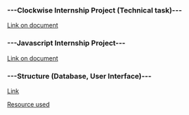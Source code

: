 ### ---Clockwise Internship Project (Technical task)---
[Link on document](https://docs.google.com/document/d/1HzQxQWCDJIkBZPTxXoj-c4Vrn6xCME8NNVihmtG_Oiw)

### ---Javascript Internship Project---
[Link on document](https://docs.google.com/document/d/1jAIh0O8luEFILld2IwWXbX5ea-58mo1GsKeAvA4kdY0/)

### ---Structure (Database, User Interface)---
[Link](
https://viewer.diagrams.net/?tags=%7B%7D&highlight=0000ff&edit=_blank&layers=1&nav=1&title=ApplicationStructure.drawio#R7V1bd6NIkv41Pmf3wT7khdujyy73XLqme6f6sjMvcygJ22zLwoNwVXl%2B%2FQIiERABJBKZgIS7Z9rCAsv5RWZEfHG7Yncv33%2BIvNfnT%2BHa31xRY%2F39it1fUco4s5P%2FpFfe91eIYxv7K09RsM6vHS58Dv7j5xfF296Ctb%2BrvDEOw00cvFYvrsLt1l%2FFlWteFIXfqm97DDfV3%2FrqPfngwueVt4FXfw%2FW8fP%2BqkPtw%2FU%2F%2BcHTs%2FjNxHL3P3nxxJvzv2T37K3Db6VL7OMVu4vCMN5%2F9%2FL9zt%2BkqyfWZX%2FfQ8NPiw8W%2BdtY5oYvv17%2F83%2FWv%2F914%2F%2FbNTa3f%2Fn67TO5zp%2Fy1du85X9w%2FmHjd7ECUfi2XfvpQ4wr9uHbcxD7n1%2B9VfrTbwnoybXn%2BGWTvCLJt4%2FhNs5B5OL1XbgJo%2BxZzMi%2Bkuu7OAr%2FKFaUpu8MNpvSOx%2BM9J%2Fk%2BlPkrQP%2F8JRtuE2e%2FgH%2B9eJP8aPY%2F166lK%2FGD3744sfRe%2FIWIZ1ujkwhmzTH7tsBaWo4%2BbueSzBTyvOrXi5fT8XjDxAk3%2BQo9ECEqkOEmJNHhNxQpwKKbRgAE2JimDhMFSQMQPLrzo92AJdkh7%2Bm38bel%2FRSsqReVOyGdOWSQyr2gq0f5disws3Ge90F2dszMFfPwWb9o%2FcevsXiQeLVHsn8t6V3e5vgaZt8v0oWPH3kEAhwChBwGUSAopvCIIoA4N17orL2f0%2FP2Q%2FPYRT8J13xTb64ZTyy19%2BCl423TQ5wb1279CHMNFZ6KQ5f8%2B82%2FmOcf%2FsljOPwJX8R5WtgoJCuo%2FD1Fy968sVbyvsq3zuvYbCNs1UzPyT%2FJot7Z9yYV2byl90lr8nhdfJv%2BvYo2X3bZMsm0pQ%2B1vd28Td%2FF6NC0CrT3ZKRiwGXlALbUiQEJhCCP983ikHy98eBt%2Fl7YhJ426dsN5bOROzIzA0I7wAcglM%2FWQiT1X3cZDr%2FOViv%2Fa08PFwanhIenPaDI3%2FYYZF6P83bJCfP1ouT%2FZKopB3AuPicx8NuAdj%2F5r34C%2FCHExvsS5cNKQcyT9MgBzaQg48vXrBZBEEIAmEmtJS4OaQoSD1Ogyw4iz0wuj2QeLpyBoFjKjII3LPd%2B440GB36um3t%2B2v%2F%2BtM07HRBA8ls9ctBvZ%2FqP14IZJ6mQwgkWKqLFQJptX%2B8GEg9ToccQG7sU6Lo%2BlIxbB5UjGMdT8UQV5UXTiAZttheJ9pehVxLG1%2BycqDM9iKQkjtjNobIW8dlE6onIB0GmcTTdJzBkIY7az6mB%2FTfq0CVsOu7NdslQeZpOiQBMnN3Qfy%2BHANl44xeijBAeu7vXhAH26dFGgppoEgs8zylYSHoJmAkEgI9Q1xCVMVtyflSdOQ4jq7n6h9hEtaepmG30wvi6HrA3tMcPFoKZJ6mQwouiKTrLwXShuDsxQBydIsY9LcAZy8GkCb8KVqfKVNLmEFlqFoLU9jEtRVZX3RJmxvcCqe94%2BSycuAwVWJwUYlz9LjMOdIPkA67XOJpOs5gSNDdJ7%2Fwl%2BCM6doe8H%2BvglWOdxp8SHGQepwOeYAc3ZkTtv2loQh1l%2FGjWBrE8eIg8zgd4gBJurtNuPoj0%2FSLRBQmu%2BUgEjHsASHzOB0S4QKJ2OdXLEdEpUiJXopAMMjspZVPiziUxMFE8mDPVRx6UHyLQ6nKoSQi8NjpUfJmgTutHvKCOD4mzwZ1eYAtcBzhT9aepmP790j9uyDY%2B%2FqRR4uB1ON0yEEPXvHy5EDegzxeEGQep0MQzAX3I%2FzEE3CfyAFgLbgf4Q7OH3d7wf0Iv2%2F%2BuEOm8Hb9EmwbpWHGsVzOQNUNYYZkqStxnWasT3O5IDXXvvqL69295%2BXTN%2FqW3aiK5XJIyJ0xGVcI%2Fek5lsfHciWepuEI5pB6O%2B%2F2Fz2wb060JMagsiD1OB3CAPm3n73d7lsYrRd5KDniiEAMezhIPU6HQCxFuROwDjBiXm9VLr8gZo7LB07OvSaXwwy%2FBfb%2BdsHx%2FTFkHqdDDmDC3yIHR9gDJzRKmYgg4Jl%2B7TbBPPkax5bja4ipNfeeLxWwg1tkhVSfwtegcqCOr4G03RnzNXy4mti58zUmJOrOuk1KD%2BhbzDIyrHcu8zgdsrCkzU1AF2DeOa4MVKXNmZC2O9vzwJQ35LoO7%2BPT5iSepmP7X1DaXA%2FY%2B6qB46PoMo%2FTIQcS5Jy%2FXd%2BmQ4uSV6uNt9sFq6oEVCe%2F7Ee2lEe0POTDXPzvQfy%2F6btuDNfMX%2F9j%2F9og%2Bev77%2FljshfvpRc%2F%2B1GQ%2FLWZ12e0uWm78C1a%2BRJmgb%2BuTFlqPQSwM1lci%2FyNFwdf%2FcqnaBGJn1PFVHIWTcRZFJ0ZxGP2f1R%2B50EMwMOISQxQ9W3VHhZnmhM8LAHZey%2B9LVegzR%2FcMcEHF4vS%2BPkSyR%2FkJsftuAdZiNo9yTf7P3nYHSXBeyrYURYv7ajr5AKhvbdUspOi9%2F3z7MQwyS%2BIBzJLXDk8MXv1Xn413DYVplEs7LymN4qEpInsZ9doFNb%2B29l24MNMRdvZdsGvsjs2mW06Hfco2mQSpPJgm%2BywK0yblHdFsikoH3RTdMq62BQTkfW2k7m3sLuIrNefNZCsEwOOFNOjHSAJrkU7OGV76xTF4BpmXTEMvAe67bd56gWzWeT66wWXw4c5avYK59CQ6jLYks%2FScY%2Bi7QUjHInLF4Mtll2sbCoQBkq9xWDlbW7zH7wkXmfm%2B0b%2BLvhPybWt8kwpleS9xeEun24Jdmju%2FSIOceOO6JP%2FjVjXDgw8MUTM6y7HcBQTjDdcFijQIHQJZBi0YiJcwkvFxEWc7tE3igU5%2BcsCBZnzOvpGoZeNiYWUnoy%2FUSB7fVmgTHGjQCb5ojAhlmFPDxRIRsaJF7aLvZfXy0GGIUOrEGRsrchABmuXeMgeLJ45V1iwqe4IKljAVB0qkJ65MFRsxIMkztiwQLf%2BwmDBKoAxM0wvLNCxvzBYsETf0WGxoW9%2FabDIKXy9qEDn%2FsJQIYYcEaYXFujfXxos2KCA0WGBHv6lwcLdCe4W6ORfGiw2jLyNDwt08y8NlkmqfOjjP25CL3YuBxYD5nSMD4tEDkY1xwLLcS5hNcBCOW6aBXv4IpUlI67oNFEmEi1k0SxD2ao1dOZP1w1rzl9an92zt87SWbLSDW%2F3fEheyVPMX74%2FJav6fPMlDOO0AuP1Jor8Vbolory2xKzJ6BVlj9kXEOjkJ3cf7%2Fn9bWkX7TPMP%2BwSCNPpr8nHyp6XloLm%2B4Lnr0tPse5sy77Prz94L8EmheM3P1p7W28Y2JO90AJ7YpohsFMEdq4M9T4tvhKNk9cHrIMUviBM134XvqWfvY4e4%2ByWwwQmUbxTyhYSJxSOQgeI9r1jOXcoWu1iLn%2FGVTBLS4rqkNkQsNy8PTGlqJhw%2FI4%2BIHx83PkxkIEB8mwcSDH0FYttGC1ioUcsRMacBrmAJAdaYapAOTQrgY5ipZoAPmRfLRLTX6eMojsMMrbucCC1greHW6RBvTTYo0sDZHTQ9h%2BL3TiA3eiOjnafMZ%2FnYDc6%2FVv%2FTMdA0Gc39mgKdhZ246zFQqPdiE8FXZSDAuVAzdGVgwQBd17KweqL4YROAX3KoU97srNQDnMWC43KAXKQ6LjoRTmcrhzY6KyBezq1ODPl0L%2BJ%2BHROAW3Kwe3Tr%2BwslMOcxUKfcnChGKT13qLDawp5%2BBRuvc3Hw9VaBf3hPT%2BGWU%2BqVIP8nx%2FH7zmcafy8yhweSuvLjYw6mhiV%2BkhclbtIXLVXz58obs39ARq1SWcFvitbgu%2FmMthZgi8tf6fpFrYIy4SFxZqWsEAK82OWi1MXoYOAkCrwzVYoGnk4YEQR2%2FOjlf5zhWQGAdCKt9Zg3n8pNS9JIi0V%2B5JW7UuO2Jdog3J19qUEBak7%2B8dkrUa5ZSFGud7sH1ei4ZLuVUv7xrXJ2hSWDTJdt9ldL94u2by79HdGaWvIL2%2B75LdZm9Rn%2FJIcMdZTnC2SlRZqsg%2FbL7v0P15qcsXP6Q0vySfczqS6VjIKWjut9pgOIypW%2BwZzkXgZwSRF3anUg%2FsKXrxUQZZBrmOa9VYtrv7offE3PyfI5Y6QaLL6YZP%2B4IO3%2BuMp27sY05H9stvda8aNZGLhiRePwfd0t3%2FIP8%2F9cxy%2FJutym64EfVitt%2FQmWIXbxyA5FaKbVfIb6cPai73kP%2Bn1RPgftv6363ffi65318%2Fedn29jrxv2%2BsvXtrzij6kJeUP%2Fib5bVG4DVb%2FWqX5hv8i1DCuCXVuXlNe5UiLpxCuvQz%2FnuNOcAEeQgK51SaBDkLKE5E4W5kOIS4OL4LuXIzjEyE%2F1rZWYRwXU3o6rWORtTycdYy78rZtt2YiU7f6xIG6jNmtvCQjOR3S1HGMs7ZPfeLtxOm4nRh2myVSv19N77NClEo6JD3bW%2By0xV%2BxeLvY0bHdFSI%2BUgnVyI%2Ffom1yLdxm9mCwy5bhKbUL%2F2vnfU3%2F%2B7ZLPVUj2D6G%2Fz07K5F1nPKKrERuma2nAIfCYGINIxUKAwXC8Lu%2FSUwrGA2bOsZ0HIyT%2FWS2HdUuZohhzfqZOpAlZjNUz%2FAOX7vbXirAGNNEJtRqg4baWOIK1k6p3lV1QGh6pDXOxk0jnW7aixdn5aTXqzBlKx5SIB%2FSyT%2FX4Vu8CbZ%2BzR%2BTCXEPITAms2oiIsJB5Wm3HEoI5cokpEeG4zlLiCEk5NnbPI4lHsb0xKPHNNRzFo%2FiABlHMrg9PcnokRR5wZJBVUsGtycnGefIDc%2FY6BBNNSckITBD8s9fvW34FYaU0utAeibvK5qKMU1bILV5Hkgk0UUcD1uZ40EksiLH8wkppP8ejPSf5PpT5K0D%2F%2FAUff4iFlPR7C%2BSHlmLy9Gt3190Rj%2B6CWT0LltCJuIQTEAyeoxovWDJ0O4QTEAyFhZyUlql7hBMQEIgC%2FnJ%2Bx68YB5B9oPFJQDGpWO3GpeIS0CwQimFPoEFUNOasEP1pLOLbYwkCBSAK0nNETUt3UM5%2BbTKHIpPXtr%2Bn7M8OiAwSy5IWdWLSfEi%2FYMayCbXm%2F5BIPm3dNRSJAApo3BDmFt88Yo4ECZgHq04lhDI9C1dOAfA3W7F3R0ddyrB%2F51VVfRB0udY%2F6qtLJrQHgzjWdRFz1sw9BVGEyEIC0swJn%2FUpVu4CXWLXq6ALjzjVDKWKDHJxIVloR4nRD1SYrc6LBOQF4l0yBTUV%2FnVoEYCyjaBNmcYr%2FJJEc2rRI3eR7CFGATqjHuJpEB%2Fu76Nosx%2FW228XVogWdlZVV7veAXXDmMnwVUujUAcJHHtWKuqaGdcvWPP5YEatMN9HcVqw9lcEkl8C5Il%2B7gadSV9cUWfUt%2BoykGHFN1SlNNPj1HWavcwA57QmotyKCTeDHKTlogZ6b68FZ9wTmArD52DTEms%2BwuWkaUORwaJtCxV8voh8rZ%2FBF93sF52wZGxKo6Wg%2BCIjU9XiKME76XasCSMuq0NaJBlatOlClZJggPqnTY6pDnC5KVxvEWEBMnt9T9nd0y0BtAV4CV6W1VVOeRetc7%2BI0yCwFB%2BbiQnQ99zQ9SeaxL5Xk3Sxjg3eAMYreeG5kVcav2GJ%2BBPFgfhctyw6lftnEKIM6Qbk7JmTIRJMAkN51TPJep9fDF241SWrup%2BWzdULsBmi0CcgtWTKJkbl4dhsu2cNDFqNSgmw6gx6HcvSLb276qeY7S%2ByWQ5tepz4GZVDTyHhMqE29GNlqTKiaT0nShWvLUtXNFgbei2cGnOXYupzGhXY7f2j021NGbjkKtYGrN15t%2B3ttSbQmoulyBXFvtef5eX8ctvOGSMPrwl%2BMHK%2B%2BG3PDHmuuXT07o1Ts%2BhX6F7y0uwR7rboGc6rnnZHAe6spq7oBf1MVNaNmIJH1%2BoFIZNzdW9UhhntK%2FYSzde5qyLPWn9%2By2Ms8UQwdjSpX1t30%2FROmsDuntbrfzd7vFts0mX4Mnf%2BlFyjK%2FFs5MPu3%2B86DtfA2fy3LbqakDLqfJDzEY6w1IsJK2OyuaQIvohTF7H6f%2B9eMH2SnSFXezMFmRZ7RhwEe4PrfYwlZF%2FfOn4VKTkrp791R%2FXqyBabZqyLJHNP61GNXY9Q8lEq4e1tvsnIhgyL4KlG%2BuhCRZNffe5OQjBAhkU260fcGbtUQ2UYG%2Bupv6buEHa2ZnEd7NPvIMx3sEAta9r7XZFDJDgdtWw2APviYkQ2VBwWd1jl%2BWyqdH5KNV0tgk5QCABVcv4Q9Zhgd4Z2f8SQ5neZRexaza8SNJX4gnVi9g128QeSZDfXb9GkYvoI5HfbdQ%2BZOYOgHLk15ftTezt%2FmiwQ9NKRqG1ik3yYVeiQ9KbP3nRH1m14i7ZaDMzIBL5rZ16FJvTjGbSiC4hwxsQJuQ%2FPydrm5Z2J78u9T78xAtJn7MN4%2BDxff%2BD9%2FAt9VGes1lm6bvq%2FWjC3Gd99tKxFl98P33SKvL3%2FuoZOKaDZk4XKX7FySYUZNkxxXIz1bFkJqQ%2F7xNL%2F4u38zP0ordV%2FBbNLzueE7Vgck5uhL2fw2ljLScwTkpdGpM5NOcpu6KTOHltu2o5EIciiKDJz9ThLUbPiaBMkFFNVsG9cUtftYUTJtCI9KoJ6dUfw6cAxmWWdjpDyIPbIg%2FUcEykE4Pmviom5FB%2FTnyvb4kRssiEfpkgjE9AJmDK2QXU87X0YemPcmKEtmkCJCSpuZxP6Ovpk5%2BntE7E4FVCkgo13t0q0Ro8X%2B00QbAgM%2Fcx27nN1tQSNEvz5lpOcaxfmuZEDUuCbtOeqOGQtlWzZF09hfaxBX29T%2F72bdF7kgi7Fm9DGNF7WqtmqcB3HLUnvv9HRQV2qb2K0jvowO6OwViLaMVq0JRVgyJFceCoYt%2BQ3YG4OPS1NmpipiIeZkH64pO3y9Su8WOwW%2FoUt%2BsRVgdN1Dt1RQOUKVyRSD%2BDk2XcE8KSPCGo40zjhHBpTdjcfAhuU7AV3MFoPgapMURfGIcNd6g6hSAbeLdJeeTlFDrqFHL42KeQPepIhOPsm6MnIoxweslORKBia419ehVxseL0MtvPInAHc92%2Bp1ftDlWnF6Su74L4fTm0eh1aruhoMtqhReyLcMr0HVKO5CFFbDb0IXUi%2BwLTvkUBx2KO9N7Ztjv%2Bzoak42hRBkNyZyuKMqT7OotQnrCzbSK7s0V6xFR2tvjk5ShDsvwadvR8y0EZMWo72rIgf4oR5ApxlOiVrz3txjVb025s5BjUHFawId3XqtiW8AKeH2g4LeEF4hKItLKw%2Bg%2B%2F%2Fvsu%2FO35%2B2%2F%2F%2BvLX9U9%2F2fx67X6%2BNmeo7tJlrBizhkM7lF726ufSABy00KKm8Wqq6FgVKMsf5hFQ3Q43p0710CaORctyBR1u2zj1jqJholqH24Z0oaY2LvNV4rxOpxDHoWMrcYnq2t7NLdsHX1HEVm7Icya49hnEULBrTQ5d08LS7bCO3JSY6tr12TDj7tddZh6gsy7PyDwohOBxE7z%2BScCffP%2FbcAYiN%2BxWs8GCG1JzU3YHukcolbkA3w94QtrSUYpa2I56ToW4Q3cqG6pwQ7NuJvOdrDAxOTBYayI%2Bh3JADb2CAPPOxFjbz9hY20UA%2BmqA9koMzAxAp9krFIHmlKAF%2FNPA7yi5gLvf0Yu8RJ%2F0i7DH0%2BLCCVjjDgwsL9a4Jms85Wuxs1izPQ495MUeV26Pp63zIfSaLXLoiS8WuXaLnFqYJGi2yUURz2KTj2GTM4KwMnotcheyMotFrsEiZygrq9cmF%2FUp8wl0UxPJDtAd6HYhodVe13JGO2fYSHerkVwgOJqJTK1xY91XR2Wag1h3OhXqiFj30UnoQ2SBif7m86s1dyHLuQSQ%2BwaQqYkkNGkNIFNDYjbbZRBWlon28MGOYsLUUVbFMJj6VOevybX0m%2Fnp3baG9gObo8x16%2FOdbUS%2F6q3kIpAUnv2c7lExxToJFj6%2BJkylZ1oeux69Z1lyo55LZhOGyD5F9Iuq8UHFGIlLb%2F%2BfQLofLBW%2BxZtg29T%2Bn7dsKyg6HaIpvcOQGc1ah0yJEumLlxJDSMmzt3mclIiYo4uIBItzCSJSHCRTkg5sgJBe6ZAoZlmkY4gZwX2kYzxxkOjzfFHiMEWrgxDY6UevmLBzPDVop5h88XbB6jpZ1Qcz1aoPq024K4tGle%2BRJUjlPZsWgozZN7TGy9iM39hYLoGgYKqt49URM0ziUNm7fAp9PFpr0EEtC1KIHFkZrm5dZAYCbRIfeOd304dAzocSxg5Meykzzet7mZYvMYzr%2FUn1GEbXbzs%2Fug5S6usxFR36kK7KA7WvX%2F2tgqPrZGkRnnVlsyL6zkX0natMknpNWjhnst9B6kX0U%2F0MkogLMXwKMeygcxg0U8Myg7Vnd16fm1XpOEZxbVSrUmaeuH6r0jGwvC29dg86P3wmdmWB6oTtSmTm9vzPqVnalT2kZZJ2JTLj%2B5P3PXjJchay787LjhnEdnGqGFIHCdaiafLqLBeZ0b7KdRGIYjumgxl1euPYDGblXMJhOSajXEjjfOLYfIlj6wpS9peO0YOU4sRapEN5kLKHdIwnDucYfTo3lTJ%2BkJIvlsd0dcroaVFiovWcGq7PZ0oEFXOeu6dEmNNqwF588tKxcbteA2FZ%2Bq5XfPLa9AuChYm0TvAt5GpK1aucWxOvXqXmqNNzdLWrH6twkYqm9GNMBzxRMGC8ZSlc7NrvtlXj5MYvXLTYqBv8GMOHVLa3uvGfg2xw2fFY09vgMKx1%2B%2Fq6gR2fFtOnrNHdCZo%2BWFgp70Cxxdq3SWEofOWX708JgM83X8IwTqDwXm%2BiKPNeP0Q5nCYG0t3He35%2FWxUYVCyqYvCQfbXsYiEeG%2F8x%2FQy75GlB6uTeE%2FMK93Q1SQK1TMSc0ywJkANBm7gpEIAajgX70SwY%2FZFEc6U0ImwjPUg0I2xJhB4FcHEUeNunTKGvgxSyPXeVKLX0w9cRY5zdcgMglod8X0vtQEpR4PakRgy43kH%2FQqblucgKagYSFLUhZLmZ1G9UBphTcS3KO97RB4SPjzs%2FBlIwwKQKakEeo69gbFNDbxEMLYJxzfVJRq9eu1Po68UNQQSPyIzIzlqdfIbOSO28WhufcsOkAGGtbU8pMnmzZVuccZI%2FN1zJfj62OjAamvksGf6SvfNqicnJ7iNY3rbmFH%2FbBrAtUber3NE9Peom9mN31E1s%2BamQTzZ0Y5aoW8%2BoGzct5NxW5Y6iwx%2BJaEgzVvjIHj1%2BVJDIXTt8kGGQFJuHjELjWidu8OzWI2ZBVv0c5uZme9NkR7NoPNdwx5WSyY4UGc8MRHl26UKzrj7j7k3NMCWGhTgJuivPxET3MbP94eFPDAdr96C3NEpmNvZUS88KWCdcemafY4nsLEvPekjLJEvPkHHsLda2rvSoyZOAyNzgzE8xXs5%2BKsagyt1sm2JPTZEbMV5vf2Qc8R7ohfPtBXPrhhYsXxlmrQOOiokqIwTILzBDAtishGE2q%2BYQujMqKXlcRtyNYdAKaXHj2sWFuYzxoA5CXrTHLKfCVyLTypdkuf4HgFbGsgHJ%2BSW8I7vfsfn8dj%2BV3P0KhvgcSWbWIqXMzT9ZE5nJCmE%2B%2Fg5i8ZqUq6A%2FBRhLen8vivLQYrUwahk80vRm%2BIsp6jM60VLzpZblbxhkficaG8%2BeOe5Es8GJ5rSfT5zR9jtUnU%2BQWV7Op87yo9rctCkcTr2yrKaQfMgoUrOlm3dEBzEHfrYzl6GifRKj2ohHxgzIyxOilZFCJi53HHJnk4YIjCnGkCbteLthqrDdMDII%2BSKSEY38ezECexCUa%2B37GOewfZ%2FmrEQXZnb%2F4u%2Fic%2B3CqBVeZiHw2jrhZQYMmsd7eLnx9OIFm33QeYH42B1sIA04tZJ4zLjcBv1QaXIXGjHalSYzLnR4a3nLtaZzn9Cvn5mOgQXO9OpNhszA%2FnXnR2c%2BcVkPwAYOMFYSpRBg6Ky%2F7QG%2BKM2pDmWOokyxw1odysK%2FnVP8%2B6rCFdtkdrFvZuTUwxjRrxNPBZgapYmKnW%2FoG7bIcwhCbWgt1mGjRr6PKsa7TuNCTm3zu8fs%2FaGrc%2FByKLjFcSTMEzf0ccEfXgs1UyPv%2FtcY%2FAF3mEZHuMg9%2FQ6W59MPFWBqg%2BqsEuvHrf5BilzAHuoVWqcGQ80llRVAqKxAOhjISqn%2BR7rYp8%2F6wDEoBmMaJ0%2Fhx1j3uoxT%2FNMhis0gw%2FUfa22Xwh8thT8DSsrIZT%2FoR1XT%2Bee0k761JzJxtAbf0UWDJMhP0Tprpuivky2TyNzsGJCjg%2B%2BnQW3aLcF34iIeEUp4DRF8x43AcZmQo3KBq87QUTlzXfzGIL6QNN2xryHWnwlXa%2B5IHIuWBQpxhsjJd7hs2Ny5tpW%2FsMy5006qeuNu4ogEaQ2Zcw2tVQCMf1t6%2BSqCv97plbhYIpLe1jrQ67zoVr7DAkyN0elY0mOs2Rw6%2BR7jSpF2X2pC%2FVpVNPLFl6SH5z%2BHPr7nLRZK2vjiZBtCrs0rautmRtw0vRUiPafnZHflNKUBE98uog55YO1fOGbjaX9Izd17sRbz%2FiLMu%2FHtd5gsd3nmXUMPyunpcX3mnUQ93Nmbd7MRC33mHYGs3S%2BBHrrnEvQBGd3dF7%2FsovWBO5eNr00fFKmFl6wPZiMW%2BvSBEINKAXiYhnGMLBa86IVh9MLofgJdaOBc2OdwAOjTCwsNPCOx0KgXIAH4CW9FvGiEozQCHd9TkMjaO3uN0FAhMb2tr08jnE4ozl8jzEYsNGqEHozibFLFz62UhZoWNo5PfykLpBmBsOivZSlG%2BY5WySJBzs2olKWBTxltdc%2Bx2O5cilnaubdJVbMwDjflxNP1swLm6rjBG3q4MLkKZqShbXNhkfacfQPk07vD9spuqdaeWBWVa0%2B8iorDQ%2F%2Fe3%2FhpiosRPwcJzEaYl1VdsQewoFMvqWLyJVVFl7ABcDfrW4AatoP4OQwbq6OMsRCWw4xyE2tDYLvqqOqKuDkpEQF%2F6GRFjpzSk6qtcmrVNJTRjiYQ4A7udtxBePsdanQBh9Gav4Ut2mBJvjSNen8P6mLMTDGaq6qelHnCHAZY%2FuHvFij7QUmhnaEdyCkWubeaZ9Q0kY6dms0zyCZ%2FFNXtlzfc8sRt0Q42NtwSA1tZmTt3xjTPjmr8VTPPDgaZnHnWZIQN7UPj%2FcUFkJ1eNB%2FHjWa1MSHUciputMQdZq4Jmu4wSd2gq92hyDyD9HYWHU8ubZfiaVVWgVEXJ2GajxZCNyGfvxRPDwiwOzrAp6fNzj5HYi%2FkcwiGa8uRMOnJYjH7HIn5iIW%2BHAkT0jZL2Wzvc58RY%2BzcOHOOTLPr2hVn5riuXUf7OCooaDPfut0U9N771e3jmLROD5t5Q6dGjwXewdp9HF4MWTn%2BDkuHV2RCqnPpCNZ1%2BFHgwCIxVa0dwQSPNH0aZyw6Bpd%2BCx5V6BttZ4yTCjQJZDxnMaTbCjK3LxtTv0PRudMjkX02eV9nlpnKOGWTaLJuSqS3q85MTRbIvqmtD7Mh16E1e9KUyO%2BeT27qHubp5KaakDGe%2Fxl1JrmpTbIyxdxUS6Jec4zjy0Q6XWndYJZE9uR8jq89zNM5vqxzNLHO5PhqkpVJHl89igtnI0fnZqqb1jRMdUvCIp3WWBFGEStec8aVoI9mVL2S9mzlVeraMOZPXlu5cHSS19QZhxKqz6ZggptupISoa7XeoYbgsaDztBDLfUdNsCJhdixiWZyNtVzQ5MrdJkj%2FrDqeSyIoDq3ptsw7YsV47XIiKBY9VZYIaiOu1zQjCAcVVFU%2FR9ZOTisg4UD102JnnaB9ThMWicZkuq08kzutqdbW%2BFaePaqVd9QWu3ESRd6jGG76Fp499fQEXjcCRF1nYwgP3EGcLptQ7OCGO9TYhDYkQpcKufZDzaxnhaTVQ%2BNXyNmQuV0q5HpDifDv2oFEZk3USvFFxddSi98H7Hotvm3ZWC2%2B1gxJe4rkXGs5JKPjd6uwIZOxaK126a8XAzNrEnXdDiQzFq3VG8oJ1HU73Q1kVjk9tWitEzrIMD6BDjJi2u4y7fZK%2F7RbxjDeRKvV4kCyaSnYHA5gjoU%2F9QJ8ej%2F72RdsOg3dmKZXmaetYNORyA4794LN%2BYiFvoJNB1IWH1%2B8YLMYBHr0BRmbxnDHzZa5Ombc8Y1hFBOO93ceOfJ4UrEUIRsasmVOkxjo%2BC813v23vjP6%2FBN3goHndgaTG2Jc03gMJjFG7fLVJ79wWsdbQ5b2iaYTt53axnKdGvT7AzW%2F74B%2B71gyq7dpcHXEed2lqPyIonK7ChU3GDw49BaVQwdM5P5h%2FMvUSdWxWkASo1U9iETZcuYfxq8qy%2FxzJ9gktT2ZK9GpiA%2BiW6eOm81V0aniJxLZXFbNC3GL9K75eiE5Et1eiDVKU03Tqh%2FtVmfOvkjHbbhDkd6GlV5LpLv9nKon9fDkawKRbhdmeiyR7r5QMqSgTjuQMPkERLozY2yJc%2FeCulo%2BySmj2K61dXIbhdU3QqDz4nht0MCQE4LwNFrJrcRRGNWkvJIntidl%2FxGjYfTrqTyNazbYbV08zVAGWf6XLcT1iXvbtMaOWRECnerJu4tVV7Grum5agxZEgUtnJZ176hysBrlIXkaJzi0fCKki%2FhSu%2FfQd%2Fw8%3D
)

[Resource used](https://app.diagrams.net/)